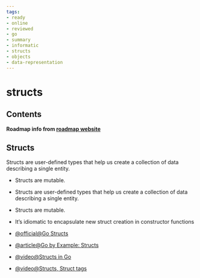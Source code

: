 ```yaml
---
tags:
- ready
- online
- reviewed
- go
- summary
- informatic
- structs
- objects
- data-representation
---
```


# structs

## Contents

__Roadmap info from [roadmap website](https://roadmap.sh/golang/go-basics/structs)__

## Structs

Structs are user-defined types that help us create a collection of data describing a single entity.

- Structs are mutable.
- Structs are user-defined types that help us create a collection of data describing a single entity.
- Structs are mutable.
- It’s idiomatic to encapsulate new struct creation in constructor functions

- [@official@Go Structs](https://go.dev/tour/moretypes/2)
- [@article@Go by Example: Structs](https://gobyexample.com/structs)
- [@video@Structs in Go](https://www.youtube.com/watch?v=NMTN543WVQY)
- [@video@Structs, Struct tags](https://www.youtube.com/watch?v=0m6ifd9n_cy&list=ploilbko9rg3skrcj37kn5zj803hhiurk6&index=13)
